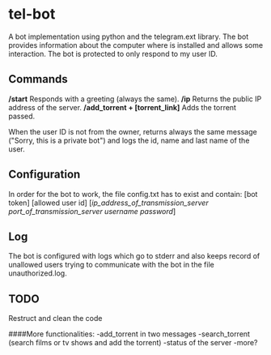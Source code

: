 # tel-bot
A bot implementation using python and the telegram.ext library. The bot provides information about the computer where is installed and allows some interaction. The bot is protected to only respond to my user ID.

## Commands
**/start** Responds with a greeting (always the same).
**/ip** Returns the public IP address of the server.
**/add_torrent + [torrent_link]** Adds the torrent passed.

When the user ID is not from the owner, returns always the same message ("Sorry, this is a private bot") and logs the id, name and last name of the user.

## Configuration
In order for the bot to work, the file config.txt has to exist and contain:
[bot token]
[allowed user id]
[*ip\_address\_of\_transmission\_server* *port\_of\_transmission\_server* *username* *password*]

## Log
The bot is configured with logs which go to stderr and also keeps record of unallowed users trying to communicate with the bot in the file unauthorized.log.

## TODO

Restruct and clean the code

####More functionalities:
-add_torrent in two messages
-search_torrent (search films or tv shows and add the torrent)
-status of the server
-more?

